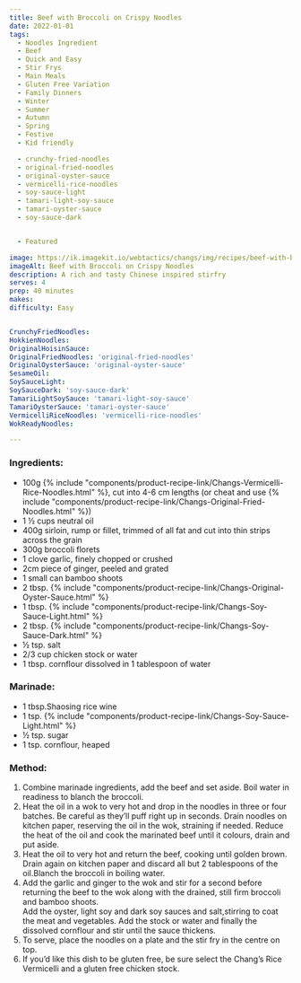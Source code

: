 ```yaml
---
title: Beef with Broccoli on Crispy Noodles
date: 2022-01-01
tags:
  - Noodles Ingredient
  - Beef
  - Quick and Easy
  - Stir Frys
  - Main Meals
  - Gluten Free Variation
  - Family Dinners
  - Winter
  - Summer
  - Autumn
  - Spring
  - Festive
  - Kid friendly

  - crunchy-fried-noodles
  - original-fried-noodles
  - original-oyster-sauce
  - vermicelli-rice-noodles
  - soy-sauce-light
  - tamari-light-soy-sauce
  - tamari-oyster-sauce
  - soy-sauce-dark


  - Featured

image: https://ik.imagekit.io/webtactics/changs/img/recipes/beef-with-broccoli-on-crispy-noodles/beef-with-broccoli-on-crispy-noodles-1.jpg
imageAlt: Beef with Broccoli on Crispy Noodles
description: A rich and tasty Chinese inspired stirfry
serves: 4
prep: 40 minutes 
makes: 
difficulty: Easy


CrunchyFriedNoodles:
HokkienNoodles:
OriginalHoisinSauce:
OriginalFriedNoodles: 'original-fried-noodles'
OriginalOysterSauce: 'original-oyster-sauce'
SesameOil:
SoySauceLight:
SoySauceDark: 'soy-sauce-dark'
TamariLightSoySauce: 'tamari-light-soy-sauce'
TamariOysterSauce: 'tamari-oyster-sauce'
VermicelliRiceNoodles: 'vermicelli-rice-noodles'
WokReadyNoodles:

---
```




<div class="recipesingredient">
<h3>Ingredients:</h3>
<ul>
<li>100g {% include "components/product-recipe-link/Changs-Vermicelli-Rice-Noodles.html" %}, cut into 4-6 cm lengths (or cheat and use {% include "components/product-recipe-link/Changs-Original-Fried-Noodles.html" %})</li>
<li>1 ½ cups neutral oil</li>
<li>400g sirloin, rump or fillet, trimmed of all fat and cut into thin strips across the grain</li>
<li>300g broccoli florets</li>
<li>1 clove garlic, finely chopped or crushed</li>
<li>2cm piece of ginger, peeled and grated</li>
<li>1 small can bamboo shoots</li>
<li>2 tbsp. {% include "components/product-recipe-link/Changs-Original-Oyster-Sauce.html" %}</li>
<li>1 tbsp. {% include "components/product-recipe-link/Changs-Soy-Sauce-Light.html" %}</li>
<li>2 tbsp. {% include "components/product-recipe-link/Changs-Soy-Sauce-Dark.html" %}</li>
<li>½ tsp. salt</li>
<li>2/3 cup chicken stock or water</li>
<li>1 tbsp. cornflour dissolved in 1 tablespoon of water</li>
</ul>
<h3>Marinade:</h3>
<ul>
<li>1 tbsp.Shaosing rice wine</li>
<li>1 tsp. {% include "components/product-recipe-link/Changs-Soy-Sauce-Light.html" %}</li>
<li>½ tsp. sugar</li>
<li>1 tsp. cornflour, heaped</li>
</ul></div>



<div class="recipesmethod">
<h3>Method:</h3>
<ol>
<li>Combine marinade ingredients, add the beef and set aside. Boil water in readiness to blanch the broccoli.</li>
<li>Heat the oil in a wok to very hot and drop in the noodles in three or four batches. Be careful as they’ll puff right up in seconds. Drain noodles on kitchen paper, reserving the oil in the wok, straining if needed. Reduce the heat of the oil and cook the marinated beef until it colours, drain and put aside.</li>
<li>Heat the oil to very hot and return the beef, cooking until golden brown. Drain again on kitchen paper and discard all but 2 tablespoons of the oil.Blanch the broccoli in boiling water.</li>
<li>Add the garlic and ginger to the wok and stir for a second before returning the beef to the wok along with the drained, still firm broccoli and bamboo shoots.</li>
Add the oyster, light soy and dark soy sauces and salt,stirring to coat the meat and vegetables. Add the stock or water and finally the dissolved cornflour and stir until the sauce thickens.
<li>To serve, place the noodles on a plate and the stir fry in the centre on top.</li>
<li>If you’d like this dish to be gluten free, be sure select the Chang’s Rice Vermicelli and a gluten free chicken stock.</li>
</ol>
</div>

